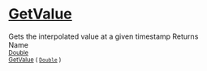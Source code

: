# [GetValue](./LinearInterpolation-100663767.md)

Gets the interpolated value at a given timestamp
Returns<img width=500/>Name
<br>
<sub>[Double](https://docs.microsoft.com/en-us/dotnet/api/System.Double)</sub><img width=500/><sub>[GetValue](./LinearInterpolation-100663767.md) ( [`Double`](https://docs.microsoft.com/en-us/dotnet/api/System.Double) )</sub><br>


